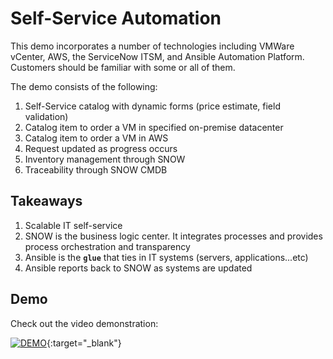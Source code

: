 # Self-Service Automation
This demo incorporates a number of technologies including VMWare vCenter, AWS, the ServiceNow ITSM, and Ansible Automation Platform. Customers should be familiar with some or all of them.

The demo consists of the following:

1. Self-Service catalog with dynamic forms (price estimate, field validation)
1. Catalog item to order a VM in specified on-premise datacenter
1. Catalog item to order a VM in AWS
1. Request updated as progress occurs
1. Inventory management through SNOW
1. Traceability through SNOW CMDB

## Takeaways

1. Scalable IT self-service
1. SNOW is the business logic center. It integrates processes and provides process orchestration and transparency
1. Ansible is the **`glue`** that ties in IT systems (servers, applications...etc)
1. Ansible reports back to SNOW as systems are updated 

## Demo
Check out the video demonstration:

  [![DEMO](http://img.youtube.com/vi/oXHRctdBSuU/0.jpg)](http://www.youtube.com/watch?v=oXHRctdBSuU  "ServiceNow Self-Service Catalog"){:target="_blank"}
